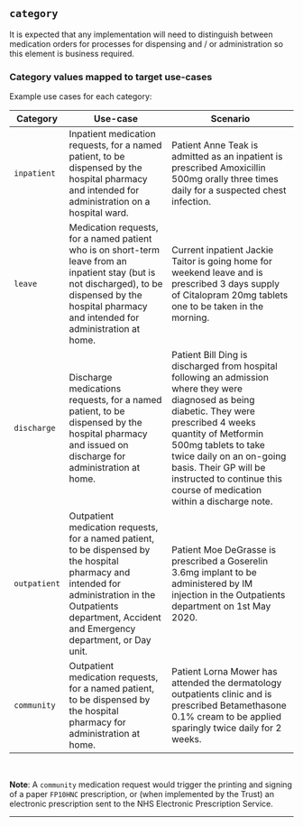 ## `category`


It is expected that any implementation will need to distinguish between medication orders for processes for dispensing and / or administration so this element is business required.

### Category values mapped to target use-cases

Example use cases for each category:

<table class="assets" title="Use cases for category">
    <thead>
        <tr>
            <th>Category</th>
            <th>Use-case</th>
            <th>Scenario</th>
        </tr>
    </thead>
    <tbody>
        <!-- inpatient -->
        <tr>
            <td><code>inpatient</code></td>
            <td>
                Inpatient medication requests, for a named patient, to be dispensed by the hospital pharmacy and intended for administration on a hospital ward.
            </td>
            <td>
                Patient Anne Teak is admitted as an inpatient is prescribed Amoxicillin 500mg orally three times daily for a suspected chest infection.
            </td>
        </tr>
        <!-- leave -->
        <tr>
            <td><code>leave</code></td>
            <td>
                Medication requests, for a named patient who is on short-term leave from an inpatient stay (but is not discharged), to be dispensed by the hospital pharmacy and intended for administration at home.
            </td>
            <td>
                Current inpatient Jackie Taitor is going home for weekend leave and is prescribed 3 days supply of Citalopram 20mg tablets one to be taken in the morning.
            </td>
        </tr>
        <!-- discharge -->
        <tr>
            <td><code>discharge</code></td>
            <td>
                Discharge medications requests, for a named patient, to be dispensed by the hospital pharmacy and issued on discharge for administration at home.
            </td>
            <td>
                Patient Bill Ding is discharged from hospital following an admission where they were diagnosed as being diabetic. They were prescribed 4 weeks quantity of Metformin 500mg tablets to take twice daily on an on-going basis. Their GP will be instructed to continue this course of medication within a discharge note.
            </td>
        </tr>
        <!-- outpatient -->
        <tr>
            <td><code>outpatient</code></td>
            <td>
                Outpatient medication requests, for a named patient, to be dispensed by the hospital pharmacy and intended for administration in the Outpatients department, Accident and Emergency department, or Day unit.
            </td>
            <td>
                Patient Moe DeGrasse is prescribed a Goserelin 3.6mg implant to be administered by IM injection in the Outpatients department on 1st May 2020.
            </td>
        </tr>
        <!-- community -->
        <tr>
            <td><code>community</code></td>
            <td>
                Outpatient medication requests, for a named patient, to be dispensed by the hospital pharmacy for administration at home.
            </td>
            <td>
                Patient Lorna Mower has attended the dermatology outpatients clinic and is prescribed Betamethasone 0.1% cream to be applied sparingly twice daily for 2 weeks.
            </td>
        </tr>
    </tbody>
</table>

<br/>

**Note**: A `community` medication request would trigger the printing and signing of a paper `FP10HNC` prescription, or (when implemented by the Trust) an electronic prescription sent to the NHS Electronic Prescription Service.

---